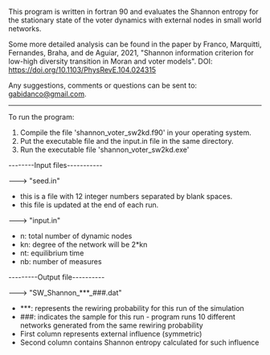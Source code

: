 This program is written in fortran 90 and evaluates the Shannon entropy 
for the stationary state of the voter dynamics with external nodes in 
small world networks.

Some more detailed analysis can be found in the paper by Franco, 
Marquitti, Fernandes, Braha, and de Aguiar, 2021, "Shannon information 
criterion for low-high diversity transition in Moran and voter models".
DOI: https://doi.org/10.1103/PhysRevE.104.024315

Any suggestions, comments or questions can be sent to:
gabidanco@gmail.com.

________________________________________________________________________

To run the program:

1) Compile the file 'shannon_voter_sw2kd.f90' in your operating system.
2) Put the executable file and the input.in file in the same directory.
3) Run the executable file 'shannon_voter_sw2kd.exe'

--------Input files-----------

---> "seed.in"
- this is a file with 12 integer numbers separated by blank spaces.
- this file is updated at the end of each run.

---> "input.in"
- n: total number of dynamic nodes
- kn: degree of the network will be 2*kn
- nt: equilibrium time 
- nb: number of measures

---------Output file----------

---> "SW_Shannon_***_###.dat"
- ***: represents the rewiring probability for this run of the simulation
- ###: indicates the sample for this run - program runs 10 different networks
generated from the same rewiring probability
- First column represents external influence (symmetric)
- Second column contains Shannon entropy calculated for such influence

